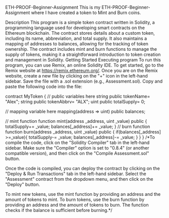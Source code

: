  ETH-PROOF-Beginner-Assignment
This is my ETH-PROOF-Beginner-Assignment where I have created a token to Mint and Burn coins.

Description
This program is a simple token contract written in Solidity, a programming language used for developing smart contracts on the Ethereum blockchain. The contract stores details about a custom token, including its name, abbreviation, and total supply. It also maintains a mapping of addresses to balances, allowing for the tracking of token ownership. The contract includes mint and burn functions to manage the supply of tokens, making it a straightforward introduction to token creation and management in Solidity.
Getting Started
Executing program
To run this program, you can use Remix, an online Solidity IDE. To get started, go to the Remix website at https://remix.ethereum.org/.
Once you are on the Remix website, create a new file by clicking on the "+" icon in the left-hand sidebar. Save the file with a .sol extension (e.g., Assessment.sol). Copy and paste the following code into the file:

contract MyToken {
// public variables here
string public tokenName= "Alex";
string public tokenAbbrv= "ALX";
uint public totalSupply= 0;

// mapping variable here
mapping(address => uint) public balances;

// mint function
function mint(address _address, uint _value) public {
    totalSupply+= _value;
    balances[_address]+= _value;
}
// burn function
function burn(address _address, uint _value) public {
    if(balances[_address] >=_value){
        totalSupply-= _value;
        balances[_address]-= _value;
    }
}
}
/*To compile the code, click on the "Solidity Compiler" tab in the left-hand sidebar. Make sure the "Compiler" option is set to "0.8.4" (or another compatible version), and then click on the "Compile Assessment.sol" button.

Once the code is compiled, you can deploy the contract by clicking on the "Deploy & Run Transactions" tab in the left-hand sidebar. Select the "Assessment" contract from the dropdown menu, and then click on the "Deploy" button.

To mint new tokens, use the mint function by providing an address and the amount of tokens to mint. To burn tokens, use the burn function by providing an address and the amount of tokens to burn. The function checks if the balance is sufficient before burning.*/
